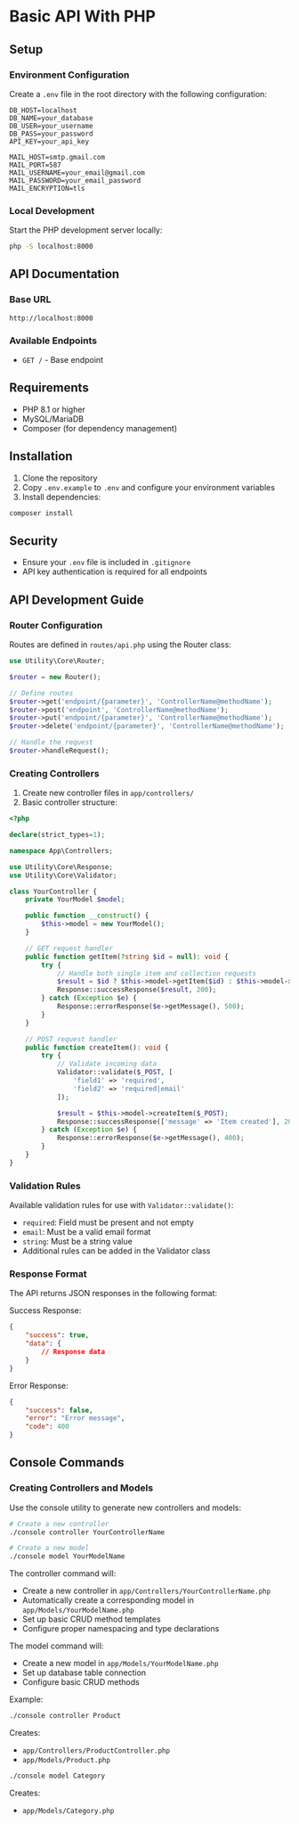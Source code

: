 # Basic API With PHP

## Setup

### Environment Configuration
Create a `.env` file in the root directory with the following configuration:
```env
DB_HOST=localhost
DB_NAME=your_database
DB_USER=your_username
DB_PASS=your_password
API_KEY=your_api_key

MAIL_HOST=smtp.gmail.com
MAIL_PORT=587
MAIL_USERNAME=your_email@gmail.com
MAIL_PASSWORD=your_email_password
MAIL_ENCRYPTION=tls
```

### Local Development
Start the PHP development server locally:
```bash
php -S localhost:8000
```

## API Documentation

### Base URL
```
http://localhost:8000
```

### Available Endpoints
- `GET /` - Base endpoint

## Requirements
- PHP 8.1 or higher
- MySQL/MariaDB
- Composer (for dependency management)

## Installation
1. Clone the repository
2. Copy `.env.example` to `.env` and configure your environment variables
3. Install dependencies:
```bash
composer install
```

## Security
- Ensure your `.env` file is included in `.gitignore`
- API key authentication is required for all endpoints

## API Development Guide

### Router Configuration
Routes are defined in `routes/api.php` using the Router class:
```php
use Utility\Core\Router;

$router = new Router();

// Define routes
$router->get('endpoint/{parameter}', 'ControllerName@methodName');
$router->post('endpoint', 'ControllerName@methodName');
$router->put('endpoint/{parameter}', 'ControllerName@methodName');
$router->delete('endpoint/{parameter}', 'ControllerName@methodName');

// Handle the request
$router->handleRequest();
```

### Creating Controllers
1. Create new controller files in `app/controllers/`
2. Basic controller structure:
```php
<?php

declare(strict_types=1);

namespace App\Controllers;

use Utility\Core\Response;
use Utility\Core\Validator;

class YourController {
    private YourModel $model;

    public function __construct() {
        $this->model = new YourModel();
    }

    // GET request handler
    public function getItem(?string $id = null): void {
        try {
            // Handle both single item and collection requests
            $result = $id ? $this->model->getItem($id) : $this->model->getAllItems();
            Response::successResponse($result, 200);
        } catch (Exception $e) {
            Response::errorResponse($e->getMessage(), 500);
        }
    }

    // POST request handler
    public function createItem(): void {
        try {
            // Validate incoming data
            Validator::validate($_POST, [
                'field1' => 'required',
                'field2' => 'required|email'
            ]);

            $result = $this->model->createItem($_POST);
            Response::successResponse(['message' => 'Item created'], 200);
        } catch (Exception $e) {
            Response::errorResponse($e->getMessage(), 400);
        }
    }
}
```

### Validation Rules
Available validation rules for use with `Validator::validate()`:
- `required`: Field must be present and not empty
- `email`: Must be a valid email format
- `string`: Must be a string value
- Additional rules can be added in the Validator class

### Response Format
The API returns JSON responses in the following format:

Success Response:
```json
{
    "success": true,
    "data": {
        // Response data
    }
}
```

Error Response:
```json
{
    "success": false,
    "error": "Error message",
    "code": 400
}
```

## Console Commands

### Creating Controllers and Models
Use the console utility to generate new controllers and models:

```bash
# Create a new controller
./console controller YourControllerName

# Create a new model
./console model YourModelName
```

The controller command will:
- Create a new controller in `app/Controllers/YourControllerName.php`
- Automatically create a corresponding model in `app/Models/YourModelName.php`
- Set up basic CRUD method templates
- Configure proper namespacing and type declarations

The model command will:
- Create a new model in `app/Models/YourModelName.php`
- Set up database table connection
- Configure basic CRUD methods

Example:
```bash
./console controller Product
```

Creates:
- `app/Controllers/ProductController.php`
- `app/Models/Product.php`

```bash
./console model Category
```

Creates:
- `app/Models/Category.php`
